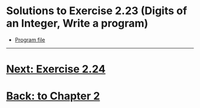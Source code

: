 # Solutions to Exercise 2.23 (Digits of an Integer, Write a program)

- [Program file](e02_23.cpp)

---

# [Next: Exercise 2.24](02_24.md)
# [Back: to Chapter 2](README.md)
